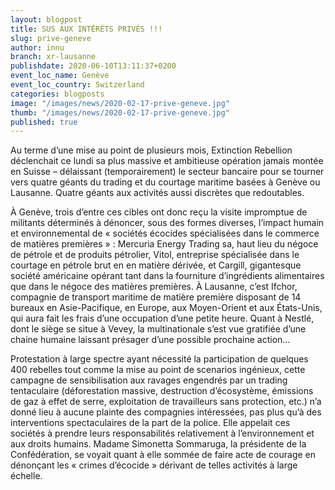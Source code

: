 ```yaml
---
layout: blogpost
title: SUS AUX INTÉRÉTS PRIVÉS !!!
slug: prive-geneve
author: innu
branch: xr-lausanne
publishdate: 2020-06-10T13:11:37+0200
event_loc_name: Genève
event_loc_country: Switzerland
categories: blogposts
image: "/images/news/2020-02-17-prive-geneve.jpg"
thumb: "/images/news/2020-02-17-prive-geneve.jpg"
published: true
---
```

Au terme d’une mise au point de plusieurs mois, Extinction Rebellion déclenchait ce lundi sa plus massive et ambitieuse opération jamais montée en Suisse – délaissant (temporairement) le secteur bancaire pour se tourner vers quatre géants du trading et du courtage maritime basées à Genève ou Lausanne. Quatre géants aux activités aussi discrètes que redoutables. 

À Genève, trois d’entre ces cibles ont donc reçu la visite impromptue de militants déterminés à dénoncer, sous des formes diverses, l’impact humain et environnemental de « sociétés écocides spécialisées dans le commerce de matières premières » : Mercuria Energy Trading sa, haut lieu du négoce de pétrole et de produits pétrolier, Vitol, entreprise spécialisée dans le courtage en pétrole brut en en matière dérivée, et Cargill, gigantesque société américaine opérant tant dans la fourniture d’ingrédients alimentaires que dans le négoce des matières premières. À Lausanne, c’est Ifchor, compagnie de transport maritime de matière première disposant de 14 bureaux en Asie-Pacifique, en Europe, aux Moyen-Orient et aux États-Unis, qui aura fait les frais d’une occupation d’une petite heure. Quant à Nestlé, dont le siège se situe à Vevey, la multinationale s’est vue gratifiée d’une chaine humaine laissant présager d’une possible prochaine action…

Protestation à large spectre ayant nécessité la participation de quelques 400 rebelles tout comme la mise au point de scenarios ingénieux, cette campagne de sensibilisation aux ravages engendrés par un trading tentaculaire (déforestation massive, destruction d’écosystème, émissions de gaz à effet de serre, exploitation de travailleurs sans protection, etc.) n’a donné lieu à aucune plainte des compagnies intéressées, pas plus qu’à des interventions spectaculaires de la part de la police. Elle appelait ces sociétés à prendre leurs responsabilités relativement à l’environnement et aux droits humains. Madame Simonetta Sommaruga, la présidente de la Confédération, se voyait quant à elle sommée de faire acte de courage en dénonçant les « crimes d’écocide » dérivant de telles activités à large échelle.
